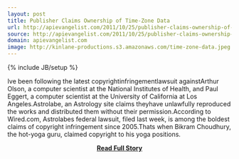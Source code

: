 ```yaml
---
layout: post
title: Publisher Claims Ownership of Time-Zone Data
url: http://apievangelist.com/2011/10/25/publisher-claims-ownership-of-time-zone-data/
source: http://apievangelist.com/2011/10/25/publisher-claims-ownership-of-time-zone-data/
domain: apievangelist.com
image: http://kinlane-productions.s3.amazonaws.com/time-zone-data.jpeg
---
```

{% include JB/setup %}<p>Ive been following the latest copyrightinfringementlawsuit againstArthur Olson, a computer scientist at the National Institutes of Health, and Paul Eggert, a computer scientist at the University of California at Los Angeles.Astrolabe, an Astrology site claims theyhave unlawfully reproduced the works and distributed them without their permission.According to Wired.com, Astrolabes federal lawsuit, filed last week, is among the boldest claims of copyright infringement since 2005.Thats when Bikram Choudhury, the hot-yoga guru, claimed copyright to his yoga positions.</p>
<center><p><a href="http://apievangelist.com/2011/10/25/publisher-claims-ownership-of-time-zone-data/" style='padding:25px; font-sze:18px; font-weight: bold;'>Read Full Story</a></p></center>
